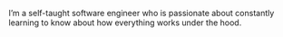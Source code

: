 I’m a self-taught software engineer who is passionate about constantly learning to know about how everything works under the hood.
